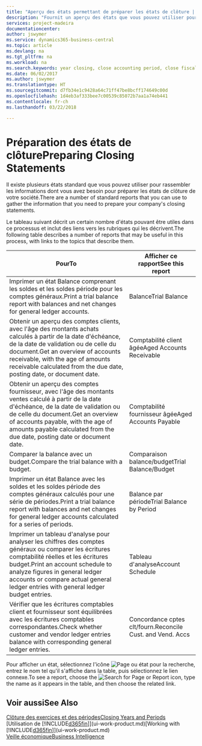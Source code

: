 ```yaml
---
title: "Aperçu des états permettant de préparer les états de clôture | Microsoft Docs"
description: "Fournit un aperçu des états que vous pouvez utiliser pour rassembler les informations pour préparer les états de clôture de votre société à la fin de l'année fiscale."
services: project-madeira
documentationcenter: 
author: jswymer
ms.service: dynamics365-business-central
ms.topic: article
ms.devlang: na
ms.tgt_pltfrm: na
ms.workload: na
ms.search.keywords: year closing, close accounting period, close fiscal year, aging, creditor payments, vendor payments, assets, liabilities, equity, analysis, reporting, financial report, business intelligence, BI, Power Bi, KPI
ms.date: 06/02/2017
ms.author: jswymer
ms.translationtype: HT
ms.sourcegitcommit: d7fb34e1c9428a64c71ff47be8bcff174649c00d
ms.openlocfilehash: 1d4eb3af333bee7c00539c85072b7aa1a74eb441
ms.contentlocale: fr-ch
ms.lasthandoff: 03/22/2018

---
```

# <a name="preparing-closing-statements"></a><span data-ttu-id="f23b8-103">Préparation des états de clôture</span><span class="sxs-lookup"><span data-stu-id="f23b8-103">Preparing Closing Statements</span></span>
<span data-ttu-id="f23b8-104">Il existe plusieurs états standard que vous pouvez utiliser pour rassembler les informations dont vous avez besoin pour préparer les états de clôture de votre société.</span><span class="sxs-lookup"><span data-stu-id="f23b8-104">There are a number of standard reports that you can use to gather the information that you need to prepare your company's closing statements.</span></span>

<span data-ttu-id="f23b8-105">Le tableau suivant décrit un certain nombre d'états pouvant être utiles dans ce processus et inclut des liens vers les rubriques qui les décrivent.</span><span class="sxs-lookup"><span data-stu-id="f23b8-105">The following table describes a number of reports that may be useful in this process, with links to the topics that describe them.</span></span>

| <span data-ttu-id="f23b8-106">Pour</span><span class="sxs-lookup"><span data-stu-id="f23b8-106">To</span></span> | <span data-ttu-id="f23b8-107">Afficher ce rapport</span><span class="sxs-lookup"><span data-stu-id="f23b8-107">See this report</span></span> |
| --- | --- |
| <span data-ttu-id="f23b8-108">Imprimer un état Balance comprenant les soldes et les soldes période pour les comptes généraux.</span><span class="sxs-lookup"><span data-stu-id="f23b8-108">Print a trial balance report with balances and net changes for general ledger accounts.</span></span> |<span data-ttu-id="f23b8-109">Balance</span><span class="sxs-lookup"><span data-stu-id="f23b8-109">Trial Balance</span></span> |
| <span data-ttu-id="f23b8-110">Obtenir un aperçu des comptes clients, avec l'âge des montants achats calculés à partir de la date d'échéance, de la date de validation ou de celle du document.</span><span class="sxs-lookup"><span data-stu-id="f23b8-110">Get an overview of accounts receivable, with the age of amounts receivable calculated from the due date, posting date, or document date.</span></span> |<span data-ttu-id="f23b8-111">Comptabilité client âgée</span><span class="sxs-lookup"><span data-stu-id="f23b8-111">Aged Accounts Receivable</span></span> |
| <span data-ttu-id="f23b8-112">Obtenir un aperçu des comptes fournisseur, avec l'âge des montants ventes calculé à partir de la date d'échéance, de la date de validation ou de celle du document.</span><span class="sxs-lookup"><span data-stu-id="f23b8-112">Get an overview of accounts payable, with the age of amounts payable calculated from the due date, posting date or document date.</span></span> |<span data-ttu-id="f23b8-113">Comptabilité fournisseur âgée</span><span class="sxs-lookup"><span data-stu-id="f23b8-113">Aged Accounts Payable</span></span> |
| <span data-ttu-id="f23b8-114">Comparer la balance avec un budget.</span><span class="sxs-lookup"><span data-stu-id="f23b8-114">Compare the trial balance with a budget.</span></span> |<span data-ttu-id="f23b8-115">Comparaison balance/budget</span><span class="sxs-lookup"><span data-stu-id="f23b8-115">Trial Balance/Budget</span></span> |
| <span data-ttu-id="f23b8-116">Imprimer un état Balance avec les soldes et les soldes période des comptes généraux calculés pour une série de périodes.</span><span class="sxs-lookup"><span data-stu-id="f23b8-116">Print a trial balance report with balances and net changes for general ledger accounts calculated for a series of periods.</span></span> |<span data-ttu-id="f23b8-117">Balance par période</span><span class="sxs-lookup"><span data-stu-id="f23b8-117">Trial Balance by Period</span></span> |
| <span data-ttu-id="f23b8-118">Imprimer un tableau d'analyse pour analyser les chiffres des comptes généraux ou comparer les écritures comptabilité réelles et les écritures budget.</span><span class="sxs-lookup"><span data-stu-id="f23b8-118">Print an account schedule to analyze figures in general ledger accounts or compare actual general ledger entries with general ledger budget entries.</span></span> |<span data-ttu-id="f23b8-119">Tableau d'analyse</span><span class="sxs-lookup"><span data-stu-id="f23b8-119">Account Schedule</span></span> |
| <span data-ttu-id="f23b8-120">Vérifier que les écritures comptables client et fournisseur sont équilibrées avec les écritures comptables correspondantes.</span><span class="sxs-lookup"><span data-stu-id="f23b8-120">Check whether customer and vendor ledger entries balance with corresponding general ledger entries.</span></span> |<span data-ttu-id="f23b8-121">Concordance cptes clt/fourn.</span><span class="sxs-lookup"><span data-stu-id="f23b8-121">Reconcile Cust. and Vend. Accs</span></span> |

<span data-ttu-id="f23b8-122">Pour afficher un état, sélectionnez l'icône ![Page ou état pour la recherche](media/ui-search/search_small.png "icône Page ou état pour la recherche"), entrez le nom tel qu'il s'affiche dans la table, puis sélectionnez le lien connexe.</span><span class="sxs-lookup"><span data-stu-id="f23b8-122">To see a report, choose the ![Search for Page or Report](media/ui-search/search_small.png "Search for Page or Report icon") icon, type the name as it appears in the table, and then choose the related link.</span></span>

## <a name="see-also"></a><span data-ttu-id="f23b8-123">Voir aussi</span><span class="sxs-lookup"><span data-stu-id="f23b8-123">See Also</span></span>
[<span data-ttu-id="f23b8-124">Clôture des exercices et des périodes</span><span class="sxs-lookup"><span data-stu-id="f23b8-124">Closing Years and Periods</span></span>](year-close-years-periods.md)  
<span data-ttu-id="f23b8-125">[Utilisation de [!INCLUDE[d365fin](includes/d365fin_md.md)]](ui-work-product.md)</span><span class="sxs-lookup"><span data-stu-id="f23b8-125">[Working with [!INCLUDE[d365fin](includes/d365fin_md.md)]](ui-work-product.md)</span></span>  
[<span data-ttu-id="f23b8-126">Veille économique</span><span class="sxs-lookup"><span data-stu-id="f23b8-126">Business Intelligence</span></span>](bi.md)

